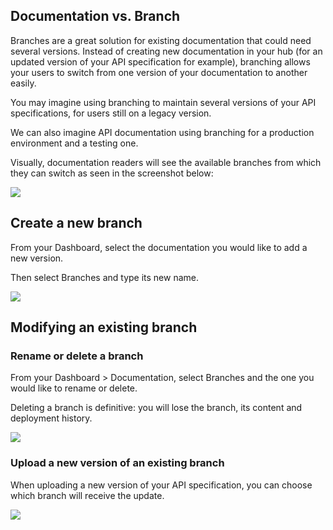 ## Documentation vs. Branch

Branches are a great solution for existing documentation that could need several versions. Instead of creating new documentation in your hub (for an updated version of your API specification for example), branching allows your users to switch from one version of your documentation to another easily.

You may imagine using branching to maintain several versions of your API specifications, for users still on a legacy version.

We can also imagine API documentation using branching for a production environment and a testing one.

Visually, documentation readers will see the available branches from which they can switch as seen in the screenshot below:

![](/files/SbS7lxnvsMioTto4BXHX.png)

## Create a new branch

From your Dashboard, select the documentation you would like to add a new version.

Then select Branches and type its new name.

![](/files/Qn7SayvjG5PF6AC9uu8F.png)

## Modifying an existing branch

### Rename or delete a branch

From your Dashboard > Documentation, select Branches and the one you would like to rename or delete.

Deleting a branch is definitive: you will lose the branch, its content and deployment history.

![](/files/s7PxQPw06kyQLEwV29eL.png)

### Upload a new version of an existing branch

When uploading a new version of your API specification, you can choose which branch will receive the update.

![](/files/bk2O9oSDJCk2ROLrAM9Y.png)

